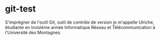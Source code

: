 # git-test
S'imprégner de l'outil Git, outil de contrôle de version
je m'appelle Ulriche, étudiante en troisième année Informatique Réseau et Télécommunication à l'Université des Montagnes. 
